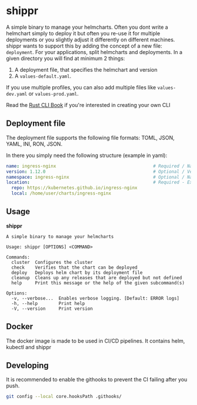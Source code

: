 # shippr
A simple binary to manage your helmcharts.
Often you dont write a helmchart simply to deploy it but often you re-use it for multiple deployments or you slightly adjust it differently on different machines. shippr wants to support this by adding the concept of a new file: `deployment`. For your applications, split helmcharts and deployments. In a given directory you will find at minimum 2 things:
1. A deployment file, that specifies the helmchart and version
2. A `values-default.yaml`.

If you use multiple profiles, you can also add multiple files like `values-dev.yaml` or `values-prod.yaml`.

Read the [Rust CLI Book](https://rust-cli.github.io/book/index.html) if you're interested in creating your own CLI

## Deployment file
The deployment file supports the following file formats: TOML, JSON, YAML, INI, RON, JSON.

In there you simply need the following structure (example in yaml):
```yaml
name: ingress-nginx                                     # Required / Name under which the Chart is being released
version: 1.12.0                                         # Optional / Version of the Chart
namespace: ingress-nginx                                # Optional / Namespace in which the Chart is being released
location:                                               # Required - Exactly one / Location where to find the Chart
  repo: https://kubernetes.github.io/ingress-nginx
  local: /home/user/charts/ingress-nginx
```

## Usage
**shippr**
```
A simple binary to manage your helmcharts

Usage: shippr [OPTIONS] <COMMAND>

Commands:
  cluster  Configures the cluster
  check    Verifies that the chart can be deployed
  deploy   Deploys helm chart by its deployment file
  cleanup  Cleans up any releases that are deployed but not defined
  help     Print this message or the help of the given subcommand(s)

Options:
  -v, --verbose...  Enables verbose logging. [Default: ERROR logs]
  -h, --help        Print help
  -V, --version     Print version
```

## Docker
The docker image is made to be used in CI/CD pipelines. It contains helm, kubectl and shippr

## Developing
It is recommended to enable the githooks to prevent the CI failing after you push.
```bash
git config --local core.hooksPath .githooks/
```
